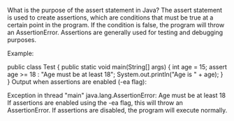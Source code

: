 What is the purpose of the assert statement in Java?
The assert statement is used to create assertions, which are conditions that must be true at a certain point in the program. If the condition is false, the program will throw an AssertionError. Assertions are generally used for testing and debugging purposes.

Example:


public class Test {
public static void main(String[] args) {
int age = 15;
assert age >= 18 : "Age must be at least 18";
System.out.println("Age is " + age);
}
}
Output when assertions are enabled (-ea flag):


Exception in thread "main" java.lang.AssertionError: Age must be at least 18
If assertions are enabled using the -ea flag, this will throw an AssertionError. If assertions are disabled, the program will execute normally.